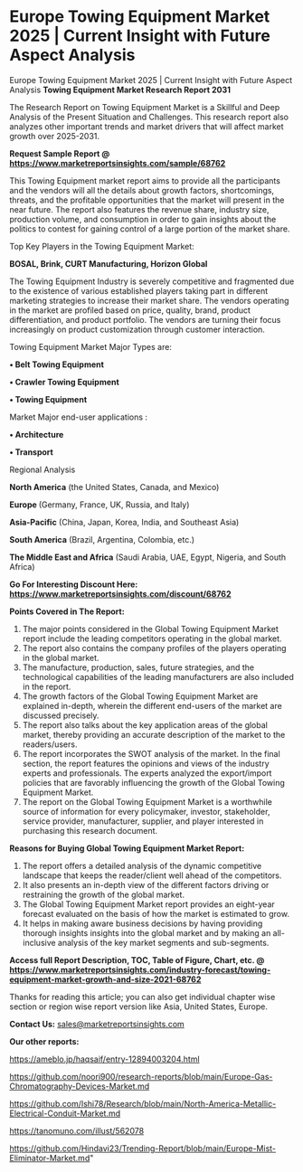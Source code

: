 # Europe Towing Equipment Market 2025 | Current Insight with Future Aspect Analysis
Europe Towing Equipment Market 2025 | Current Insight with Future Aspect Analysis
<strong>Towing Equipment Market Research Report 2031</strong>

The Research Report on Towing Equipment Market is a Skillful and Deep Analysis of the Present Situation and Challenges. This research report also analyzes other important trends and market drivers that will affect market growth over 2025-2031.

<strong>Request Sample Report @ <a href=https://www.marketreportsinsights.com/sample/68762>https://www.marketreportsinsights.com/sample/68762</a></strong>

This Towing Equipment market report aims to provide all the participants and the vendors will all the details about growth factors, shortcomings, threats, and the profitable opportunities that the market will present in the near future. The report also features the revenue share, industry size, production volume, and consumption in order to gain insights about the politics to contest for gaining control of a large portion of the market share.

Top Key Players in the Towing Equipment Market:

<strong>BOSAL, Brink, CURT Manufacturing, Horizon Global</strong>

The Towing Equipment Industry is severely competitive and fragmented due to the existence of various established players taking part in different marketing strategies to increase their market share. The vendors operating in the market are profiled based on price, quality, brand, product differentiation, and product portfolio. The vendors are turning their focus increasingly on product customization through customer interaction.

Towing Equipment Market Major Types are:

<strong>• Belt Towing Equipment

• Crawler Towing Equipment

• Towing Equipment</strong>

Market Major end-user applications :

<strong>• Architecture

• Transport</strong>

Regional Analysis

</u><strong><b>North America</b></strong> (the United States, Canada, and Mexico)

<strong><b>Europe </b></strong>(Germany, France, UK, Russia, and Italy)

<strong><b>Asia-Pacific</b></strong> (China, Japan, Korea, India, and Southeast Asia)

<strong><b>South America</b></strong> (Brazil, Argentina, Colombia, etc.)

<strong><b>The Middle East and Africa</b></strong> (Saudi Arabia, UAE, Egypt, Nigeria, and South Africa)

<strong>Go For Interesting Discount Here: <a href=https://www.marketreportsinsights.com/discount/68762>https://www.marketreportsinsights.com/discount/68762</a></strong>

<strong>Points Covered in The Report:</strong>
<ol>
  <li>The major points considered in the Global Towing Equipment Market report include the leading competitors operating in the global market.</li>
  <li>The report also contains the company profiles of the players operating in the global market.</li>
  <li>The manufacture, production, sales, future strategies, and the technological capabilities of the leading manufacturers are also included in the report.</li>
  <li>The growth factors of the Global Towing Equipment Market are explained in-depth, wherein the different end-users of the market are discussed precisely.</li>
  <li>The report also talks about the key application areas of the global market, thereby providing an accurate description of the market to the readers/users.</li>
  <li>The report incorporates the SWOT analysis of the market. In the final section, the report features the opinions and views of the industry experts and professionals. The experts analyzed the export/import policies that are favorably influencing the growth of the Global Towing Equipment Market.</li>
  <li>The report on the Global Towing Equipment Market is a worthwhile source of information for every policymaker, investor, stakeholder, service provider, manufacturer, supplier, and player interested in purchasing this research document.</li>
</ol>
<strong>Reasons for Buying Global Towing Equipment Market Report:</strong>

<ol>
  <li>The report offers a detailed analysis of the dynamic competitive landscape that keeps the reader/client well ahead of the competitors.</li>
  <li>It also presents an in-depth view of the different factors driving or restraining the growth of the global market.</li>
  <li>The Global Towing Equipment Market report provides an eight-year forecast evaluated on the basis of how the market is estimated to grow.</li>
  <li>It helps in making aware business decisions by having providing thorough insights insights into the global market and by making an all-inclusive analysis of the key market segments and sub-segments.</li>
</ol>
<strong>Access full Report Description, TOC, Table of Figure, Chart, etc. @ <a href=https://www.marketreportsinsights.com/industry-forecast/towing-equipment-market-growth-and-size-2021-68762>https://www.marketreportsinsights.com/industry-forecast/towing-equipment-market-growth-and-size-2021-68762</a></strong>


Thanks for reading this article; you can also get individual chapter wise section or region wise report version like Asia, United States, Europe.

<strong>Contact Us:</strong>
sales@marketreportsinsights.com

<strong>Our other reports:</strong>

<a href=https://ameblo.jp/haqsaif/entry-12894003204.html>https://ameblo.jp/haqsaif/entry-12894003204.html</a>

<a href=https://github.com/noori900/research-reports/blob/main/Europe-Gas-Chromatography-Devices-Market.md>https://github.com/noori900/research-reports/blob/main/Europe-Gas-Chromatography-Devices-Market.md</a>

<a href=https://github.com/Ishi78/Research/blob/main/North-America-Metallic-Electrical-Conduit-Market.md>https://github.com/Ishi78/Research/blob/main/North-America-Metallic-Electrical-Conduit-Market.md</a>

<a href=https://tanomuno.com/illust/562078>https://tanomuno.com/illust/562078</a>

<a href=https://github.com/Hindavi23/Trending-Report/blob/main/Europe-Mist-Eliminator-Market.md>https://github.com/Hindavi23/Trending-Report/blob/main/Europe-Mist-Eliminator-Market.md</a>"
